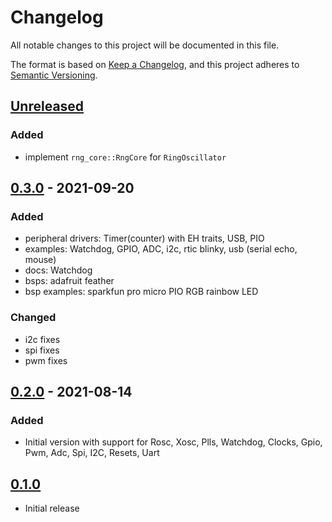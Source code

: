 # Changelog

All notable changes to this project will be documented in this file.

The format is based on [Keep a Changelog](https://keepachangelog.com/en/1.0.0/),
and this project adheres to [Semantic Versioning](https://semver.org/spec/v2.0.0.html).

## [Unreleased]

### Added
- implement `rng_core::RngCore` for `RingOscillator`

## [0.3.0] - 2021-09-20

### Added
- peripheral drivers: Timer(counter) with EH traits, USB, PIO
- examples: Watchdog, GPIO, ADC, i2c, rtic blinky, usb (serial echo, mouse)
- docs: Watchdog
- bsps: adafruit feather
- bsp examples: sparkfun pro micro PIO RGB rainbow LED

### Changed
- i2c fixes
- spi fixes
- pwm fixes

## [0.2.0] - 2021-08-14

### Added

- Initial version with support for Rosc, Xosc, Plls, Watchdog, Clocks, Gpio, Pwm, Adc, Spi, I2C, Resets, Uart

## [0.1.0]

- Initial release

[Unreleased]: https://github.com/rp-rs/rp-hal/compare/v0.3.0...HEAD
[0.3.0]: https://github.com/rp-rs/rp-hal/compare/v0.2.0...v0.3.0
[0.2.0]: https://github.com/rp-rs/rp-hal/compare/v0.1.0...v0.2.0
[0.1.0]: https://github.com/rp-rs/rp-hal/releases/tag/v0.1.0
